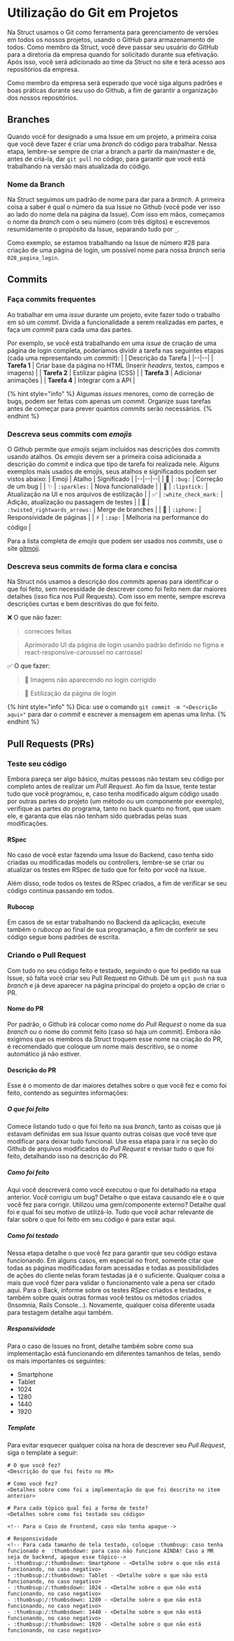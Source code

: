 # Utilização do Git em Projetos

Na Struct usamos o Git como ferramenta para gerenciamento de versões em todos os nossos projetos, usando o GitHub para armazenamento de todos.
Como membro da Struct, você deve passar seu usuário do GitHub para a diretoria da empresa quando for solicitado durante sua efetivação. Após isso, você será adicionado ao time da Struct no site e terá acesso aos repositórios da empresa.

Como membro da empresa será esperado que você siga alguns padrões e boas práticas durante seu uso do Github, a fim de garantir a organização dos nossos repositórios.

## Branches
Quando você for designado a uma Issue em um projeto, a primeira coisa que você deve fazer é criar uma *branch* do código para trabalhar. Nessa etapa, lembre-se sempre de criar a branch a partir da main/master e de, antes de criá-la, dar `git pull` no código, para garantir que você está trabalhando na versão mais atualizada do código.

### Nome da Branch
Na Struct seguimos um padrão de nome para dar para a *branch*. A primeira coisa a saber é qual o número da sua Issue no Github (você pode ver isso ao lado do nome dela na página da Issue).
Com isso em mãos, começamos o nome da *branch* com o seu número (com três dígitos) e escrevemos resumidamente o propósito da Issue, separando tudo por `_`.

Como exemplo, se estamos trabalhando na Issue de número #28 para criação de uma página de login, um possível nome para nossa *branch* seria `028_pagina_login`.

## Commits
### Faça commits frequentes
Ao trabalhar em uma *issue* durante um projeto, evite fazer todo o trabalho em só um *commit*. Divida a funcionalidade a serem realizadas em partes, e faça um *commit* para cada uma das partes.

Por exemplo, se você está trabalhando em uma *issue* de criação de uma página de login completa, poderíamos dividir a tarefa nas seguintes etapas (cada uma representando um *commit*):
|  | Descrição da Tarefa |
|--|--|
| **Tarefa 1** | Criar base da página no HTML (Inserir *headers*, textos, campos e imagens) |
| **Tarefa 2** | Estilizar página (CSS) |
| **Tarefa 3** | Adicionar animações |
| **Tarefa 4** | Integrar com a API |

{% hint style="info" %}
Algumas *issues* menores, como de correção de bugs, podem ser feitas com apenas um *commit*. Organize suas tarefas antes de começar para prever quantos *commits* serão necessários.
{% endhint %}

### Descreva seus commits com *emojis*
O Github permite que *emojis* sejam incluídos nas descrições dos *commits* usando atalhos. Os *emojis* devem ser a primeira coisa adicionada a descrição do *commit* e indica que tipo de tarefa foi realizada nele. Alguns exemplos mais usados de emojis, seus atalhos e significados podem ser vistos abaixo:
| Emoji | Atalho | Significado |
|--|--|--|
| 🐛 | `:bug:` | Correção de um bug |
| ✨ | `:sparkles:` | Nova funcionalidade |
| 💄 | `:lipstick:` | Atualização na UI e nos arquivos de estilização |
| ✅ | `:white_check_mark:` | Adição, atualização ou passagem de testes |
| 🔀 | `:twisted_rightwards_arrows:` | Merge de branches |
| 📱 | `:iphone:` | Responsividade de páginas |
| ⚡ | `:zap:` | Melhoria na performance do código |

Para a lista completa de *emojis* que podem ser usados nos *commits*, use o site [gitmoji](https://gitmoji.dev/).

### Descreva seus commits de forma clara e concisa
Na Struct nós usamos a descrição dos *commits* apenas para identificar o que foi feito, sem necessidade de descrever como foi feito nem dar maiores detalhes (isso fica nos Pull Requests).
Com isso em mente, sempre escreva descrições curtas e bem descritivas do que foi feito.

❌ O que não fazer:
> correcoes feitas

> Aprimorado UI da página de login usando padrão definido no figma e react-responsive-caroussel no carrossel

✅ O que fazer:
> 🐛 Imagens não aparecendo no login corrigido

> 💄 Estilização da página de login

{% hint style="info" %}
Dica: use o comando `git commit -m "<Descrição aqui>"` para dar o *commit* e escrever a mensagem em apenas uma linha.
{% endhint %}

## Pull Requests (PRs)
### Teste seu código
Embora pareça ser algo básico, muitas pessoas não testam seu código por completo antes de realizar um *Pull Request*. Ao fim da Issue, tente testar tudo que você programou, e, caso tenha modificado algum código usado por outras partes do projeto (um método ou um componente por exemplo), verifique as partes do programa, tanto no back quanto no front, que usam ele, e garanta que elas não tenham sido quebradas pelas suas modificações.

#### RSpec
No caso de você estar fazendo uma Issue do Backend, caso tenha sido criadas ou modificadas models ou controllers, lembre-se se criar ou atualizar os testes em RSpec de tudo que for feito por você na Issue.

Além disso, rode todos os testes de RSpec criados, a fim de verificar se seu código continua passando em todos.

#### Rubocop
Em casos de se estar trabalhando no Backend da aplicação, execute também o *rubocop* ao final de sua programação, a fim de conferir se seu código segue bons padrões de escrita.

### Criando o Pull Request
Com tudo no seu código feito e testado, seguindo o que foi pedido na sua Issue, só falta você criar seu Pull Request no Github.  Dê um `git push` na sua *branch* e já deve aparecer na página principal do projeto a opção de criar o PR.

#### Nome do PR
Por padrão, o Github irá colocar como nome do *Pull Request* o nome da sua *branch* ou o nome do commit feito (caso só haja um commit).
Embora não exigimos que os membros da Struct troquem esse nome na criação do PR, é recomendado que coloque um nome mais descritivo, se o nome automático já não estiver.

#### Descrição do PR
Esse é o momento de dar maiores detalhes sobre o que você fez e como foi feito, contendo as seguintes informações:

##### O que foi feito
Comece listando tudo o que foi feito na sua *branch*, tanto as coisas que já estavam definidas em sua Issue quanto outras coisas que você teve que modificar para deixar tudo funcional.
Use essa etapa para ir na seção do Github de arquivos modificados do *Pull Request* e revisar tudo o que foi feito, detalhando isso na descrição do PR.

##### Como foi feito
Aqui você descreverá como você executou o que foi detalhado na etapa anterior. Você corrigiu um bug? Detalhe o que estava causando ele e o que você fez para corrigir. Utilizou uma gem/componente externo? Detalhe qual foi e qual foi seu motivo de utilizá-lo. Tudo que você achar relevante de falar sobre o que foi feito em seu código é para estar aqui.

##### Como foi testado
Nessa etapa detalhe o que você fez para garantir que seu código estava funcionando. Em alguns casos, em especial no front, somente citar que todas as páginas modificadas foram acessadas e todas as possibilidades de ações do cliente nelas foram testadas já é o suficiente. Qualquer coisa a mais que você fizer para validar o funcionamento vale a pena ser citado aqui.
Para o Back, informe sobre os testes *RSpec* criados e testados, e também sobre quais outras formas você testou os métodos criados (Insomnia, Rails Console...). Novamente, qualquer coisa diferente usada para testagem detalhe aqui também.

##### Responsividade
Para o caso de Issues no front, detalhe também sobre como sua implementação está funcionando em diferentes tamanhos de telas, sendo os mais importantes os seguintes:

- Smartphone
- Tablet
- 1024
- 1280
- 1440
- 1920

##### Template
Para evitar esquecer qualquer coisa na hora de descrever seu *Pull Request*, siga o template a seguir:

```
# O que você fez?
<Descrição do que foi feito no PR>

# Como você fez?
<Detalhes sobre como foi a implementação do que foi descrito no item anterior>

# Para cada tópico qual foi a forma de teste?
<Detalhes sobre como foi testado seu código>

<!-- Para o Caso de Frontend, caso não tenha apague-->

# Responsividade
<!-- Para cada tamanho de tela testado, coloque :thumbsup: caso tenha funcionado e  :thumbsdown: para caso não funcione AINDA! Caso a MR seja de backend, apague esse tópico-->
- :thumbsup:/:thumbsdown: Smartphone - <Detalhe sobre o que não está funcionando, no caso negativo>
- :thumbsup:/:thumbsdown: Tablet - <Detalhe sobre o que não está funcionando, no caso negativo>
- :thumbsup:/:thumbsdown: 1024 - <Detalhe sobre o que não está funcionando, no caso negativo>
- :thumbsup:/:thumbsdown: 1280 - <Detalhe sobre o que não está funcionando, no caso negativo>
- :thumbsup:/:thumbsdown: 1440 - <Detalhe sobre o que não está funcionando, no caso negativo>
- :thumbsup:/:thumbsdown: 1920 - <Detalhe sobre o que não está funcionando, no caso negativo>
```
